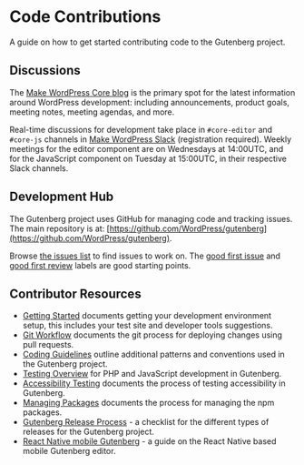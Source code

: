 # Code Contributions

A guide on how to get started contributing code to the Gutenberg project.

## Discussions

The [Make WordPress Core blog](https://make.wordpress.org/core/) is the primary spot for the latest information around WordPress development: including announcements, product goals, meeting notes, meeting agendas, and more.

Real-time discussions for development take place in `#core-editor` and `#core-js` channels in [Make WordPress Slack](https://make.wordpress.org/chat) (registration required). Weekly meetings for the editor component are on Wednesdays at 14:00UTC, and for the JavaScript component on Tuesday at 15:00UTC, in their respective Slack channels.

## Development Hub

The Gutenberg project uses GitHub for managing code and tracking issues. The main repository is at: [https://github.com/WordPress/gutenberg](https://github.com/WordPress/gutenberg).

Browse [the issues list](https://github.com/wordpress/gutenberg/issues) to find issues to work on. The [good first issue](https://github.com/wordpress/gutenberg/issues?q=is%3Aopen+is%3Aissue+label%3A%22Good+First+Issue%22) and [good first review](https://github.com/wordpress/gutenberg/issues?q=is%3Aopen+is%3Aissue+label%3A%22Good+First+Issue%22) labels are good starting points.

## Contributor Resources

* [Getting Started](/docs/contributors/code/getting-started-with-code-contribution.md) documents getting your development environment setup, this includes your test site and developer tools suggestions.
* [Git Workflow](/docs/contributors/code/git-workflow.md) documents the git process for deploying changes using pull requests.
* [Coding Guidelines](/docs/contributors/code/coding-guidelines.md) outline additional patterns and conventions used in the Gutenberg project.
* [Testing Overview](/docs/contributors/code/testing-overview.md) for PHP and JavaScript development in Gutenberg.
* [Accessibility Testing](/docs/contributors/accessibility-testing.md) documents the process of testing accessibility in Gutenberg.
* [Managing Packages](/docs/contributors/code/managing-packages.md) documents the process for managing the npm packages.
* [Gutenberg Release Process](/docs/contributors/code/release.md) - a checklist for the different types of releases for the Gutenberg project.
* [React Native mobile Gutenberg](/docs/contributors/code/native-mobile.md) - a guide on the React Native based mobile Gutenberg editor.
